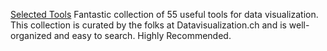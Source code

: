 


[Selected Tools](http://selection.datavisualization.ch/?utm_campaign=Data_Elixir_32&utm_medium=email&utm_source=Data%2bElixir)
Fantastic collection of 55 useful tools for data visualization. This collection is curated by the folks at Datavisualization.ch and is well-organized and easy to search. Highly Recommended.